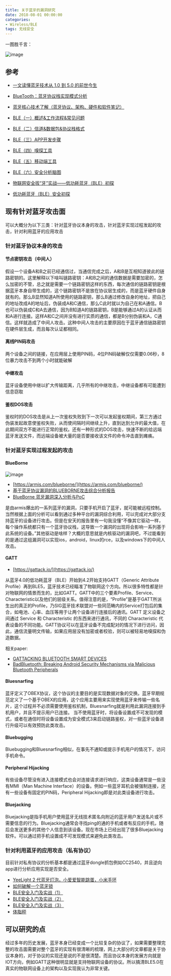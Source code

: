 ```yaml
---
title: 关于蓝牙的漏洞研究
date: 2018-08-01 00:00:00
categories:
- Wireless/BLE
tags: 无线安全
---
```


一图胜千言：

![image](https://user-images.githubusercontent.com/11291711/53221905-811ad080-36a6-11e9-97f2-c63de39ae413.png)

## 参考

- [一文读懂蓝牙技术从 1.0 到 5.0 的前世今生](https://zhuanlan.zhihu.com/p/37725574)
- [BlueTooth：蓝牙协议栈实现模式分析](https://blog.csdn.net/u014320421/article/details/52872840)
- [蓝牙核心技术了解（蓝牙协议、架构、硬件和软件笔记）](https://www.cnblogs.com/zjutlitao/p/4742428.html)


- [BLE（一）概述&工作流程&常见问题](http://www.gandalf.site/2018/11/ble.html)
- [BLE（二）信道&数据包&协议栈格式](http://www.gandalf.site/2018/11/ble_23.html)
- [BLE（三）APP开发步骤](http://www.gandalf.site/2018/11/bleapp.html)
- [BLE（四）嗅探工具](http://www.gandalf.site/2018/11/ble_26.html)
- [BLE（五）移动端工具](http://www.gandalf.site/2018/12/ble.html)
- [BLE（六）安全分析脑图](http://www.gandalf.site/2019/02/ble.html)


- [物联网安全拔“牙”实战——低功耗蓝牙（BLE）初探](http://drops.xmd5.com/static/drops/tips-10109.html)
- [低功耗蓝牙（BLE）安全初探](http://www.wireghost.cn/2016/07/25/%E4%BD%8E%E5%8A%9F%E8%80%97%E8%93%9D%E7%89%99%EF%BC%88BLE%EF%BC%89%E5%AE%89%E5%85%A8%E5%88%9D%E6%8E%A2/)

## 现有针对蓝牙攻击面

可以大概分为以下三类：针对蓝牙协议本身的攻击，针对蓝牙实现过程发起的攻击，针对利用蓝牙的应用攻击

### 针对蓝牙协议本身的攻击

#### 节点密钥攻击（中间人）

假设一个设备A和B之前已经通信过，当通信完成之后，A和B是互相知道彼此的链路密钥的。这里解释以下啥叫链路密钥：A和B之间的通信数据是需要加密的，怎么加密的不管，总之就是需要一个链路密钥这样的东西，每次通信的链路密钥是根据蓝牙本身自带生成的，这个链路密钥不是放在协议层生成的，而是蓝牙硬件自身就有的。那么B显然知道A所使用的链路密钥，那么B通过修改自身的地址，把自己的地址改成A的地址后，伪装成A和C通信，那么C此时就以为自己在和A通信。B也可以伪装成C和A去通信，因为B知道A的链路密钥，B是能够通过A的认证从而和A进行连接。这样A和C之间并没有进行实质的通信，都是B分别伪装和A，C通信。这样就造成了中间人攻击。这种中间人攻击的主要原因在于蓝牙通信链路密钥在硬件层生成，而且每次认证都相同。

#### 离线PIN码攻击

两个设备之间的链接，在应用层上使用PIN码，4位PIN码破解仅仅需要0.06秒，8位暴力攻击不到两个小时就能破解

#### 中继攻击

蓝牙设备使用中继以扩大传输距离，几乎所有的中继攻击，中继设备都有可能遭到信息窃取

#### 鉴权DOS攻击

鉴权时的DOS攻击是从上一次鉴权失败到下一次可以发起鉴权期间，第三方通过伪装发起故意使鉴权失败，从而使间隔时间继续上升，直到达到允许的最大值，在此期间双方不能进行正常的鉴权。还有一种形式的DOS攻击，快速不断的给远端蓝牙发送文件，而远端设备被大量的是否要接收该文件的命令冲击直到瘫痪。

### 针对蓝牙实现过程发起的攻击

#### BlueBorne

![image](https://p5.ssl.qhimg.com/t01fa596689092bd57a.png)

- [https://armis.com/blueborne/](https://armis.com/blueborne/)
- [基于蓝牙协议漏洞的BLUEBORNE攻击综合分析报告](https://www.antiy.cn/research/notice&report/research_report/20170918.html)
- [BlueBorne 蓝牙漏洞深入分析与PoC](https://www.anquanke.com/post/id/86949)

是由armis爆出的一系列蓝牙的漏洞，只要手机开启了蓝牙，就可能被远程控制。当然根据上面的分析可以看到通过多种平台的漏洞综合利用，可以完成对大部分支持蓝牙的设备进行攻击。但是在安天的报告里有一句我没懂“不像其它驱动一样，每个操作系统都只有一个蓝牙协议栈，这导致一个漏洞的出现将会影响一系列基于此系统的设备。”其他驱动是啥样？大概的意思就是内核驱动的漏洞吧，不过能看到的是通过这组漏洞可以实现ios，android，linux的rce，以及windows下的中间人攻击。

#### GATT

- [https://gattack.io/](https://gattack.io/)

从蓝牙4.0的低功耗蓝牙（BLE）开始到4.2开始支持GATT（Generic Attribute Profile）再到BLE5，蓝牙技术已经瞄准了物联网这个方向。所以很多特性都是针对物联网的情景而生的，比如GATT。GATT中的三个要素Profile、Service、Characteristic以及他们的层级关系。值得注意的是，“Profile”是基于GATT所派生出的真正的Profile，乃SIG蓝牙技术联盟对一些同范畴内的Service打包后的集合，如电池、心率、血压等用于让两个设备进行连接后的通讯。GATT 定义设备之间通过 Service 和 Characteristic 的东西来进行通讯，不同的 Characteristic 代表设备的不同功能。GATT协议可以在蓝牙设备不完成配对的情况下进行访问，因此，通信流量明文传输，如果应用层没有加密或者校验，则可以被轻易地嗅探和伪造数据。

相关paper:

- [GATTACKING BLUETOOTH SMART DEVICES](http://gattack.io/whitepaper.pdf)
- [BadBluetooth: Breaking Android Security Mechanisms via Malicious Bluetooth Peripherals](https://www.ndss-symposium.org/wp-content/uploads/2019/02/ndss2019_06B-4_Xu_paper.pdf)


#### Bluesnarfing

蓝牙定义了OBEX协议，这个协议的主要目的是实现数据对象的交换。蓝牙早期规范定义了一个基于OBEX的应用，这个应用主要用来实现使用蓝牙来传输一些名片，这个过程并不必须需要使用鉴权机制，Bluesnarfing就是利用此漏洞连接到手机用户，并且不提示用户已连接。
当不使用蓝牙时，将设备设置成不可发现的模式，或者在通信时将设备设置成为安全模式3来启动链路鉴权，对一些蓝牙设备进行升级可以有效预防此类攻击。


#### Bluebugging

Bluebugging和Bluesnarfing相似，在事先不通知或提示手机用户的情况下，访问手机命令。

#### Peripheral Hijacking

有些设备尽管没有进入连接模式也会对连接请求进行响应，这类设备通常是一些没有MMI（Man Machine Interface）的设备。例如一些蓝牙耳机会被强制连接，还有一些设备有固定的PIN码，Peripheral Hijacking即是对此类设备进行攻击。

#### Bluejacking

Bluejacking是指手机用户使用蓝牙无线技术匿名向附近的蓝牙用户发送名片或不需要信息的行为。Bluejacking通常会寻找ping的通的手机或者有反应的手机，随后会发送更多的其他个人信息到该设备。现在市场上已经出现了很多Bluejacking软件。可以通过把手机设置成不可发现模式来避免此类攻击。

### 针对利用蓝牙的应用攻击（私有协议）

目前针对私有协议的分析基本都是通过蓝牙dongle抓包例如CC2540，并且逆向app进行分析应用实现是否安全。

- [YeeLight 2 代蓝牙灯泡，小爱爱智能跳蛋，小米手环](http://drops.xmd5.com/static/drops/tips-10109.html)
- [如何破解一个蓝牙锁](https://future-sec.com/how-to-crack-a-ble-lock.html)
- [BLE安全入门及实战（1）](http://www.droidsec.cn/ble%E5%AE%89%E5%85%A8%E5%85%A5%E9%97%A8%E5%8F%8A%E5%AE%9E%E6%88%98%EF%BC%881%EF%BC%89/)
- [BLE安全入门及实战（2）](https://www.secpulse.com/archives/75963.html)
- [BLE安全入门及实战（3）](https://www.secpulse.com/archives/76377.html)
- [体脂秤](https://blog.csdn.net/u013183495/article/details/51736605)

## 可以研究的点

经过多年的历史发展，蓝牙本身已经变成一个比较复杂的协议了，如果需要整理完整的攻击面需要对整个蓝牙的实现有很清晰的梳理，网上大部分的文章都是关于协议本身的，对于协议的实现还是说的不是很清楚。而且协议本身的发展方向就是IOT方向，例如GATT这种很明显就是支持物联网设备的协议。所以搞清BLE5.0在真实的物联网设备上的架构以及实现我认为非常关键。